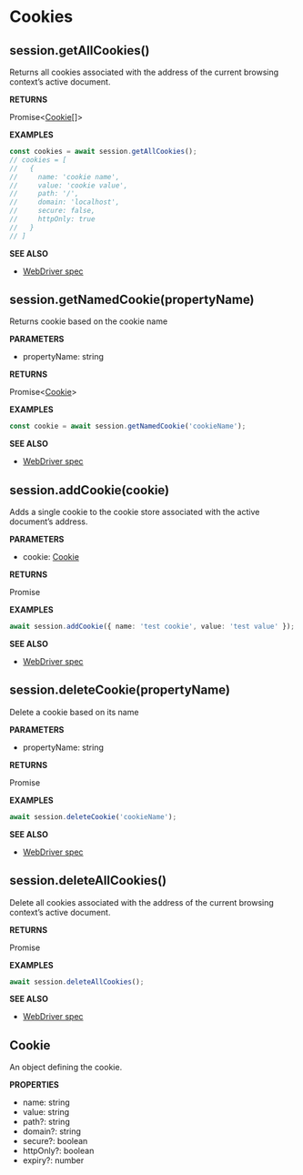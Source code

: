 # Cookies

## session.getAllCookies()

Returns all cookies associated with the address of the current browsing context’s active
document.

**RETURNS**

Promise<[Cookie](#cookie)[]>

**EXAMPLES**

```typescript
const cookies = await session.getAllCookies();
// cookies = [
//   {
//     name: 'cookie name',
//     value: 'cookie value',
//     path: '/',
//     domain: 'localhost',
//     secure: false,
//     httpOnly: true
//   }
// ]
```

**SEE ALSO**

- [WebDriver spec](https://www.w3.org/TR/webdriver/#get-all-cookies)

## session.getNamedCookie(propertyName)

Returns cookie based on the cookie name

**PARAMETERS**

- propertyName: string

**RETURNS**

Promise<[Cookie](#cookie)>

**EXAMPLES**

```typescript
const cookie = await session.getNamedCookie('cookieName');
```

**SEE ALSO**

- [WebDriver spec](https://www.w3.org/TR/webdriver/#get-named-cookie)

## session.addCookie(cookie)

Adds a single cookie to the cookie store associated with the active document’s address.

**PARAMETERS**

- cookie: [Cookie](#cookie)

**RETURNS**

Promise<void>

**EXAMPLES**

```typescript
await session.addCookie({ name: 'test cookie', value: 'test value' });
```

**SEE ALSO**

- [WebDriver spec](https://www.w3.org/TR/webdriver/#add-cookie)

## session.deleteCookie(propertyName)

Delete a cookie based on its name

**PARAMETERS**

- propertyName: string

**RETURNS**

Promise<void>

**EXAMPLES**

```typescript
await session.deleteCookie('cookieName');
```

**SEE ALSO**

- [WebDriver spec](https://www.w3.org/TR/webdriver/#delete-cookie)

## session.deleteAllCookies()

Delete all cookies associated with the address of the current browsing context’s active
document.

**RETURNS**

Promise<void>

**EXAMPLES**

```typescript
await session.deleteAllCookies();
```

**SEE ALSO**

- [WebDriver spec](https://www.w3.org/TR/webdriver/#delete-all-cookies)

## Cookie

An object defining the cookie.

**PROPERTIES**

- name: string
- value: string
- path?: string
- domain?: string
- secure?: boolean
- httpOnly?: boolean
- expiry?: number
